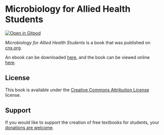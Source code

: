 # Microbiology for Allied Health Students

[![Open in Gitpod](https://gitpod.io/button/open-in-gitpod.svg)](https://gitpod.io/from-referrer/)

_Microbiology for Allied Health Students_ is a book that was published on [cnx.org](https://cnx.org/).

An ebook can be downloaded [here](https://github.com/cnx-user-books/cnxbook-microbiology-for-allied-health-students/releases/latest), and the book can be viewed online [here](https://github.com/cnx-user-books/cnxbook-microbiology-for-allied-health-students/releases/latest).

## License
This book is available under the [Creative Commons Attribution License](./LICENSE) license.

## Support
If you would like to support the creation of free textbooks for students, your [donations are welcome](https://riceconnect.rice.edu/donation/support-openstax-banner).
